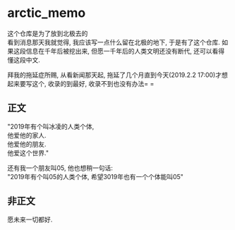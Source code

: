 # arctic_memo
这个仓库是为了放到北极去的  
看到消息那天我就觉得, 我应该写一点什么留在北极的地下, 于是有了这个仓库. 如果这段信息在千年后被挖出来, 但愿一千年后的人类文明还没有断代, 还可以看得懂这段中文.

拜我的拖延症所赐, 从看新闻那天起, 拖延了几个月直到今天(2019.2.2 17:00)才想起来要写这个, 收录的到最好, 收录不到也没有办法= =

## 正文
"2019年有个叫冰凌的人类个体,  
他爱他的家人.  
他爱他的朋友.  
他爱这个世界."

还有我一个朋友叫05, 他也想稍一句话:  
"2019年有个叫05的人类个体, 希望3019年也有一个个体能叫05"

## 非正文
愿未来一切都好.
